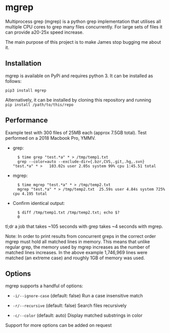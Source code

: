 # mgrep

Multiprocess grep (mgrep) is a python grep implementation that utilises all multiple CPU 
cores to grep many files concurrently. For large sets of files it can provide a20-25x 
speed increase.

The main purpose of this project is to make James stop bugging me about it.


## Installation

mgrep is available on PyPi and requires python 3. It can be installed as follows:
```
pip3 install mgrep
```

Alternatively, it can be installed by cloning this repository and  running  
`pip install /path/to/this/repo`


## Performance
Example test with 300 files of 25MB each (approx 7.5GB total). Test performed on a 2018
Macbook Pro, YMMV.

* grep:

        $ time grep "test.*a" * > /tmp/temp1.txt
        grep --color=auto --exclude-dir={.bzr,CVS,.git,.hg,.svn} "test.*a" * >   103.02s user 2.05s system 99% cpu 1:45.51 total

* mgrep:

        $ time mgrep "test.*a" * > /tmp/temp2.txt
        mgrep "test.*a" * > /tmp/temp2.txt  25.59s user 4.84s system 725% cpu 4.195 total

* Confirm identical output:

        $ diff /tmp/temp1.txt /tmp/temp2.txt; echo $?
        0

tl;dr a job that takes ~105 seconds with grep takes ~4 seconds with mgrep.

Note: In order to print results from concurrent greps in the correct order mgrep must hold 
all matched lines in memory. This means that unlike regular grep, the memory used by mgrep 
increases as the number of matched lines increases. In the above example 1,746,969 lines 
were matched (an extreme case) and roughly 1GB of memory was used.


## Options

mgrep supports a handful of options:

* `-i/--ignore-case` (default: false)
    Run a case insensitive match

* `-r/--recursive` (default: false)
   Search files recursively

* `-c/--color` (default: auto)
   Display matched substrings in color

Support for more options can be added on request